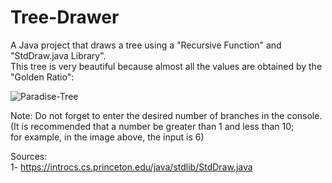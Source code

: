 # Tree-Drawer  
A Java project that draws a tree using a "Recursive Function" and "StdDraw.java Library".  
This tree is very beautiful because almost all the values are obtained by the "Golden Ratio":  

![Paradise-Tree](https://user-images.githubusercontent.com/107344017/173254761-e844ca53-948c-4ebd-9ba8-c8afc462f4b4.jpg)  

Note: Do not forget to enter the desired number of branches in the console.  
(It is recommended that a number be greater than 1 and less than 10;  
for example, in the image above, the input is 6)  

Sources:  
1- https://introcs.cs.princeton.edu/java/stdlib/StdDraw.java  
